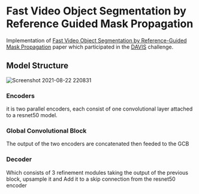 # Fast Video Object Segmentation by Reference Guided Mask Propagation
Implementation of [Fast Video Object Segmentation by Reference-Guided Mask Propagation](https://openaccess.thecvf.com/content_cvpr_2018/papers/Oh_Fast_Video_Object_CVPR_2018_paper.pdf) paper which participated in the [DAVIS](https://davischallenge.org/) challenge.

## Model Structure
![Screenshot 2021-08-22 220831](https://user-images.githubusercontent.com/62859032/130368685-53b1d7c4-087c-4bff-9eca-e732701f6a5c.png)

### Encoders
it is two parallel encoders, each consist of one convolutional layer attached to a resnet50 model.

### Global Convolutional Block
The output of the two encoders are concatenated then feeded to the GCB

### Decoder
Which consists of 3 refinement modules taking the output of the previous block, upsample it and Add it to a skip connection from the resnet50 encoder  
